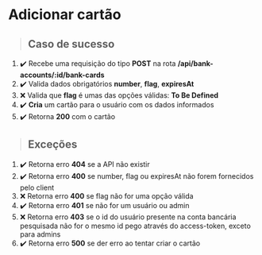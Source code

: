 # Adicionar cartão

> ## Caso de sucesso

1. ✔️ Recebe uma requisição do tipo **POST** na rota **/api/bank-accounts/:id/bank-cards**
2. ✔️ Valida dados obrigatórios **number**, **flag**, **expiresAt**
3. ❌ Valida que **flag** é umas das opções válidas: **To Be Defined**
5. ✔️ **Cria** um cartão para o usuário com os dados informados
6. ✔️ Retorna **200** com o cartão

> ## Exceções

1. ✔️ Retorna erro **404** se a API não existir
2. ✔️ Retorna erro **400** se number, flag ou expiresAt não forem fornecidos pelo client
3. ❌ Retorna erro **400** se flag não for uma opção válida
4. ✔️ Retorna erro **401** se não for um usuário ou admin
5. ❌ Retorna erro **403** se o id do usuário presente na conta bancária pesquisada não for o mesmo id pego através do access-token, exceto para admins
6. ✔️ Retorna erro **500** se der erro ao tentar criar o cartão
